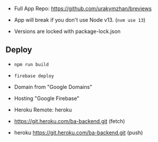 - Full App Repo: https://github.com/urakymzhan/breviews

- App will break if you don't use Node v13. (`nvm use 13`)
- Versions are locked with package-lock.json

## Deploy

- `npm run build`
- `firebase deploy`

- Domain from "Google Domains"
- Hosting "Google Firebase"

- Heroku Remote: heroku
- https://git.heroku.com/ba-backend.git (fetch)
- heroku https://git.heroku.com/ba-backend.git (push)
